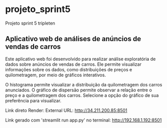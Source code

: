 # projeto_sprint5
Projeto sprint 5 tripleten

## Aplicativo web de análises de anúncios de vendas de carros

Este aplicativo web foi desenvolvido para realizar análise exploratória de dados sobre anúncios de vendas de carros. Ele permite visualizar informações sobre os dados, como distribuições de preços e quilometragem, por meio de gráficos interativos.

O histograma permite visualizar a distribuição da quilometragem dos carros anunciados.
O gráfico de dispersão permite observar a relação entre o preço e a quilometragem dos carros.
Selecione a opção do gráfico de sua preferência para visualizar.


Link direto Render: External URL: http://34.211.200.85:8501

Link gerado com 'streamlit run app.py' no terminal: http://192.168.1.192:8501
